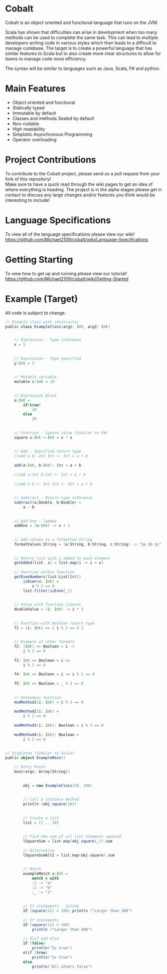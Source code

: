 # Cobalt

Cobalt is an object oriented and functional language that runs on the JVM.

Scala has shown that difficulties can arise in development when too many methods can be used to complete the same task. This can lead to multiple developers writing code in various styles which then leads to a difficult to manage codebase. The target is to create a powerful language that has similar features to Scala but to also create more clear structures to allow for teams to manage code more efficiency.

The syntax will be similar to languages such as Java, Scala, F# and python.  

# Main Features
* Object oriented and functional  
* Statically typed
* Immutable by default
* Classes and methods Sealed by default
* Non-nullable
* High readability    
* Simplistic Asynchronous Programming  
* Operator overloading

# Project Contributions
To contribute to the Cobalt project, please send us a pull request from your fork of this repository!  
Make sure to have a quick read through the wiki pages to get an idea of where everything is heading. The project is in the alpha stages please get in contact to discuss any large changes and/or features you think would be interesting to include!

# Language Specifications
To view all of the language specifications please view our wiki!  
https://github.com/Michael2109/cobalt/wiki/Language-Specifications

# Getting Starting
To view how to get up and running please view our tutorial!
https://github.com/Michael2109/cobalt/wiki/Getting-Started

# Example (Target)
All code is subject to change. 
```scala
// Example class with constructor
public class ExampleClass(arg1: Int, arg2: Int)


    // Expression - Type inference
    x = 5
    
    
    // Expression - Type specified
    y:Int = 5
    
    
    // Mutable variable
    mutable z:Int = 10
    
    
    // Expression Block
    a:Int = 
        if(true)
            10
        else
            20
           
           
    // Function - Square value (Similar to F#)
    square x:Int <-Int = x * x
    
    
    // Add - Specified return type
    //add a b: Int Int <- Int = a + b
    
    add(a:Int, b:Int): Int = a + b
    
    //add a:Int b:Int <- Int = a + b
    
    //add a b <- Int Int <- Int = a + b
    
    
    // Subtract - Return type inference
    subtract(a:Double, b:Double) = 
        a - b
        
        
    // Add One - lambda
    addOne = (x:Int) -> x + 1
    
    
    // Add values to a formatted String
    formatValues:String = (a:String, b:String, c:String) -> "$a $b $c"
    
    
    // Return list with x added to each element
    getAdded(list, x) = list.map(i -> i + x)
    
    // Function within function
    getEvenNumbers(list:List[Int])
        isEven(x: Int) =
            x % 2 == 0
        list.filter(isEven(_))
  
    
    // Value with function literal
    doubleValue = (i: Int) -> i * 2
    
    
    // Function with boolean return type
    f1 = (i: Int) => { i % 2 == 0 }
    
    
    // Example of other formats
    f2: (Int) => Boolean = i -> 
        i % 2 == 0
        
    f3: Int => Boolean = i => 
        i % 2 == 0
        
    f4: Int => Boolean = i => i % 2 == 0
    
    f5: Int => Boolean = _ % 2 == 0
    
    
    // Anonymous function
    modMethod1(i: Int) = i % 2 == 0
    
    modMethod2(i: Int) = 
        i % 2 == 0
        
    modMethod3(i: Int): Boolean = i % 2 == 0
    
    modMethod4(i: Int): Boolean = 
        i % 2 == 0
    
    
// Singleton (Similar to Scala)
public object ExampleMain()

    // Entry Point
    main(args: Array[String])
    
    
        obj = new ExampleClass(50, 100)
  
        
        // Call a instance method
        println (obj.square(10))
        
        
        // Create a list
        list = [1 .. 10]
        
        
        // Find the sum of all list elements squared
        lSquareSum = list.map(obj.square(_)).sum
        
        // Alternative
        lSquareSumAlt1 = list.map(obj.square).sum
            
            
        // Match 
        exampleMatch x:Int = 
            match x with
            :1 -> "a"
            :2 -> "b"
            :_ -> "z"
        
        
        // If statements - inline
        if (square(12) > 100) println ("Larger than 100")
        
        // If statements
        if (square(12) > 100)
            println ("Larger than 100")
            
        // Elif and else
        if (false)
            println("Is true")
        elif (true)
            println("Is true")
        else 
            println("All others false")
```
